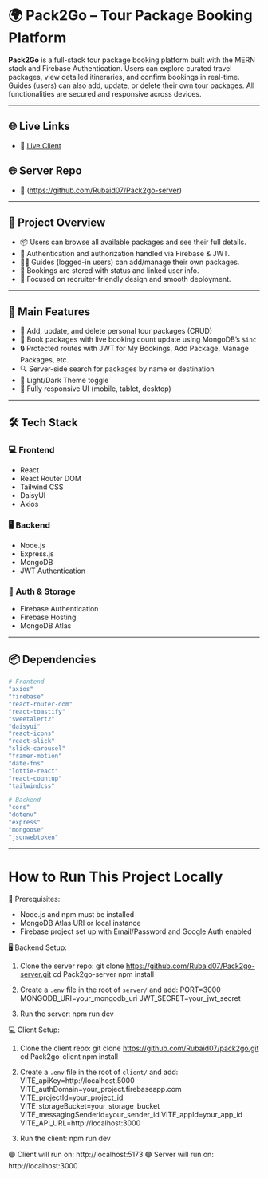 # 🌍 Pack2Go – Tour Package Booking Platform

**Pack2Go** is a full-stack tour package booking platform built with the MERN stack and Firebase Authentication. Users can explore curated travel packages, view detailed itineraries, and confirm bookings in real-time. Guides (users) can also add, update, or delete their own tour packages. All functionalities are secured and responsive across devices.

---

## 🌐 Live Links

- 🔗 [Live Client](https://pack2go07.web.app)

## 🌐 Server Repo

- 🔗 (https://github.com/Rubaid07/Pack2go-server)
---

## 🧠 Project Overview

- 📦 Users can browse all available packages and see their full details.
- 🔐 Authentication and authorization handled via Firebase & JWT.
- 🧑‍✈️ Guides (logged-in users) can add/manage their own packages.
- 📑 Bookings are stored with status and linked user info.
- 🎯 Focused on recruiter-friendly design and smooth deployment.

---

## 🚀 Main Features

- 🧳 Add, update, and delete personal tour packages (CRUD)
- 📅 Book packages with live booking count update using MongoDB’s `$inc`
- 🔒 Protected routes with JWT for My Bookings, Add Package, Manage Packages, etc.
- 🔍 Server-side search for packages by name or destination
- 🌙 Light/Dark Theme toggle
- 📱 Fully responsive UI (mobile, tablet, desktop)

---

## 🛠️ Tech Stack

### 💻 Frontend
- React
- React Router DOM
- Tailwind CSS
- DaisyUI
- Axios

### 🖥️ Backend
- Node.js
- Express.js
- MongoDB
- JWT Authentication

### 🔐 Auth & Storage
- Firebase Authentication
- Firebase Hosting
- MongoDB Atlas

---

## 📦 Dependencies

```bash
# Frontend
"axios"
"firebase"
"react-router-dom"
"react-toastify"
"sweetalert2"
"daisyui"
"react-icons"
"react-slick"
"slick-carousel"
"framer-motion"
"date-fns"
"lottie-react"
"react-countup"
"tailwindcss"

# Backend
"cors"
"dotenv"
"express"
"mongoose"
"jsonwebtoken"
```

---

# How to Run This Project Locally

🔧 Prerequisites:
- Node.js and npm must be installed
- MongoDB Atlas URI or local instance
- Firebase project set up with Email/Password and Google Auth enabled

🖥️ Backend Setup:
1. Clone the server repo:
   git clone https://github.com/Rubaid07/Pack2go-server.git
   cd Pack2go-server
   npm install

2. Create a `.env` file in the root of `server/` and add:
   PORT=3000
   MONGODB_URI=your_mongodb_uri
   JWT_SECRET=your_jwt_secret

3. Run the server:
   npm run dev

💻 Client Setup:
1. Clone the client repo:
   git clone https://github.com/Rubaid07/pack2go.git
   cd Pack2go-client
   npm install

2. Create a `.env` file in the root of `client/` and add:
   VITE_apiKey=http://localhost:5000
   VITE_authDomain=your_project.firebaseapp.com
   VITE_projectId=your_project_id
   VITE_storageBucket=your_storage_bucket
   VITE_messagingSenderId=your_sender_id
   VITE_appId=your_app_id
   VITE_API_URL=http://localhost:3000

3. Run the client:
   npm run dev

🟢 Client will run on: http://localhost:5173
🟢 Server will run on: http://localhost:3000

